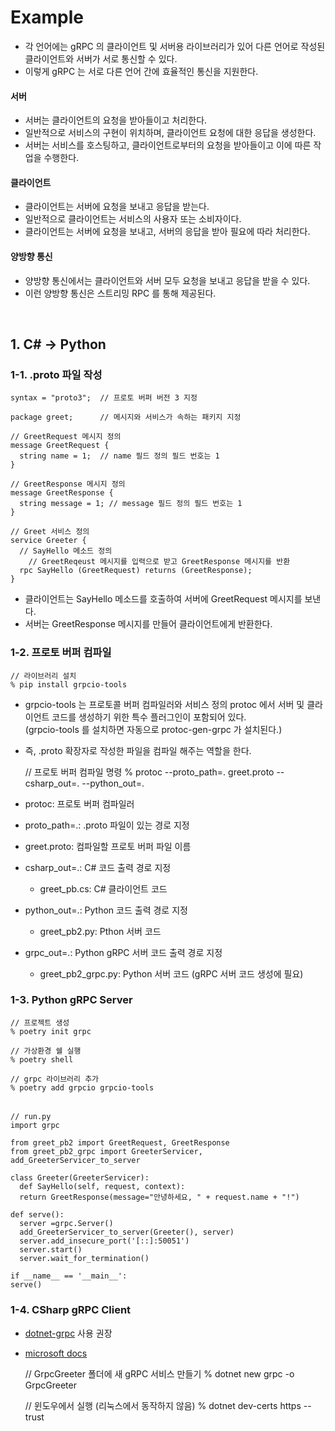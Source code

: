 # Example

- 각 언어에는 gRPC 의 클라이언트 및 서버용 라이브러리가 있어 다른 언어로 작성된 클라이언트와 서버가 서로 통신할 수 있다.
- 이렇게 gRPC 는 서로 다른 언어 간에 효율적인 통신을 지원한다.

#### 서버
- 서버는 클라이언트의 요청을 받아들이고 처리한다.
- 일반적으로 서비스의 구현이 위치하며, 클라이언트 요청에 대한 응답을 생성한다.
- 서버는 서비스를 호스팅하고, 클라이언트로부터의 요청을 받아들이고 이에 따른 작업을 수행한다.

#### 클라이언트
- 클라이언트는 서버에 요청을 보내고 응답을 받는다.
- 일반적으로 클라이언트는 서비스의 사용자 또는 소비자이다.
- 클라이언트는 서버에 요청을 보내고, 서버의 응답을 받아 필요에 따라 처리한다.

#### 양방향 통신
- 양방향 통신에서는 클라이언트와 서버 모두 요청을 보내고 응답을 받을 수 있다.
- 이런 양방향 통신은 스트리밍 RPC 를 통해 제공된다.

<br>

## 1. C# -> Python

### 1-1. .proto 파일 작성 

    syntax = "proto3";  // 프로토 버퍼 버전 3 지정  

    package greet;      // 메시지와 서비스가 속하는 패키지 지정
    
    // GreetRequest 메시지 정의 
    message GreetRequest {
      string name = 1;  // name 필드 정의 필드 번호는 1 
    }
    
    // GreetResponse 메시지 정의 
    message GreetResponse {
      string message = 1; // message 필드 정의 필드 번호는 1 
    }
    
    // Greet 서비스 정의 
    service Greeter {
      // SayHello 메소드 정의 
        // GreetReqeust 메시지를 입력으로 받고 GreetResponse 메시지를 반환 
      rpc SayHello (GreetRequest) returns (GreetResponse);
    }

- 클라이언트는 SayHello 메소드를 호출하여 서버에 GreetRequest 메시지를 보낸다.
- 서버는 GreetResponse 메시지를 만들어 클라이언트에게 반환한다.

### 1-2. 프로토 버퍼 컴파일 

    // 라이브러리 설치 
    % pip install grpcio-tools

- grpcio-tools 는 프로토콜 버퍼 컴파일러와 서비스 정의 protoc 에서 서버 및 클라이언트 코드를 생성하기 위한 특수 플러그인이 포함되어 있다.  
  (grpcio-tools 를 설치하면 자동으로 protoc-gen-grpc 가 설치된다.)
- 즉, .proto 확장자로 작성한 파일을 컴파일 해주는 역할을 한다.


    // 프로토 버퍼 컴파일 명령 
    % protoc --proto_path=. greet.proto --csharp_out=. --python_out=.

- protoc: 프로토 버퍼 컴파일러
- proto_path=.: .proto 파일이 있는 경로 지정 
- greet.proto: 컴파일할 프로토 버퍼 파일 이름
- csharp_out=.: C# 코드 출력 경로 지정 
  - greet_pb.cs: C# 클라이언트 코드 
- python_out=.: Python 코드 출력 경로 지정
  - greet_pb2.py: Pthon 서버 코드 
- grpc_out=.: Python gRPC 서버 코드 출력 경로 지정
  - greet_pb2_grpc.py: Python 서버 코드 (gRPC 서버 코드 생성에 필요)

### 1-3. Python gRPC Server

    // 프로젝트 생성
    % poetry init grpc
    
    // 가상환경 쉘 실행 
    % poetry shell
    
    // grpc 라이브러리 추가 
    % poetry add grpcio grpcio-tools

######
    // run.py
    import grpc

    from greet_pb2 import GreetRequest, GreetResponse
    from greet_pb2_grpc import GreeterServicer, add_GreeterServicer_to_server
    
    class Greeter(GreeterServicer):
      def SayHello(self, request, context):
      return GreetResponse(message="안녕하세요, " + request.name + "!")
    
    def serve():
      server =grpc.Server()
      add_GreeterServicer_to_server(Greeter(), server)
      server.add_insecure_port('[::]:50051')
      server.start()
      server.wait_for_termination()
    
    if __name__ == '__main__':
    serve()

### 1-4. CSharp gRPC Client
- [dotnet-grpc](https://github.com/grpc/grpc-dotnet?tab=readme-ov-file) 사용 권장
- [microsoft docs](https://learn.microsoft.com/ko-kr/aspnet/core/tutorials/grpc/grpc-start?view=aspnetcore-8.0&tabs=visual-studio)


    // GrpcGreeter 폴더에 새 gRPC 서비스 만들기 
    % dotnet new grpc -o GrpcGreeter

    // 윈도우에서 실행 (리눅스에서 동작하지 않음)
    % dotnet dev-certs https --trust

